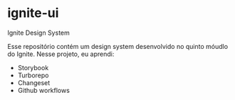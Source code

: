 # ignite-ui
Ignite Design System

Esse repositório contém um design system desenvolvido no quinto móudlo do Ignite. 
Nesse projeto, eu aprendi: 

- Storybook
- Turborepo
- Changeset
- Github workflows
